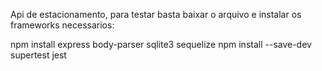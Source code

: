 Api de estacionamento, para testar basta baixar o arquivo e instalar os frameworks necessarios: 

npm install express body-parser sqlite3 sequelize
npm install --save-dev supertest jest
